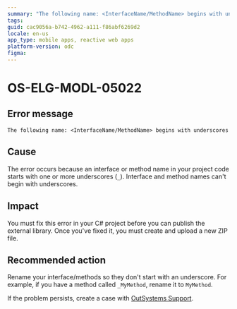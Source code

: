 ```yaml
---
summary: "The following name: <InterfaceName/MethodName> begins with underscores"
tags:
guid: cac9056a-b742-4962-a111-f86abf6269d2
locale: en-us
app_type: mobile apps, reactive web apps
platform-version: odc
figma:
---
```


# OS-ELG-MODL-05022

## Error message

`The following name: <InterfaceName/MethodName> begins with underscores`

## Cause

The error occurs because an interface or method name in your project code starts with one or more underscores (`_`). Interface and method names can't begin with underscores.

## Impact

You must fix this error in your C# project before you can publish the external library. Once you've fixed it, you must create and upload a new ZIP file.

## Recommended action

Rename your interface/methods so they don't start with an underscore. For example, if you have a method called `_MyMethod`, rename it to `MyMethod`.

If the problem persists, create a case with [OutSystems Support](https://www.outsystems.com/support/portal/open-support-case?ErrorCode=OS-ELG-MODL-05022).
